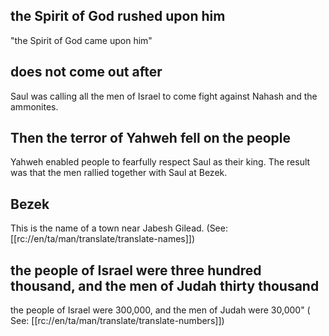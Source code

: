 ## the Spirit of God rushed upon him ##

"the Spirit of God came upon him"

## does not come out after ##

Saul was calling all the men of Israel to come fight against Nahash and the ammonites.

## Then the terror of Yahweh fell on the people ##

Yahweh enabled people to fearfully respect Saul as their king. The result was that the men rallied together with Saul at Bezek.

## Bezek ##

This is the name of a town near Jabesh Gilead. (See: [[rc://en/ta/man/translate/translate-names]])

## the people of Israel were three hundred thousand, and the men of Judah thirty thousand ##

the people of Israel were 300,000, and the men of Judah were 30,000" ( See: [[rc://en/ta/man/translate/translate-numbers]])